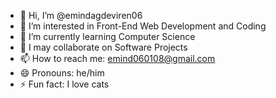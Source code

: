 - 👋 Hi, I’m @emindagdeviren06
- 👀 I’m interested in Front-End Web Development and Coding
- 🌱 I’m currently learning Computer Science
- 💞️ I may collaborate on Software Projects 
- 📫 How to reach me: emind060108@gmail.com
- 😄 Pronouns: he/him
- ⚡ Fun fact: I love cats

<!---
emindagdeviren06/emindagdeviren06 is a ✨ special ✨ repository because its `README.md` (this file) appears on your GitHub profile.
You can click the Preview link to take a look at your changes.
--->
